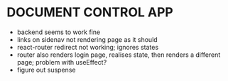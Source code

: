 # DOCUMENT CONTROL APP

- backend seems to work fine
- links on sidenav not rendering page as it should
- react-router redirect not working; ignores states
- router also renders login page, realises state, then renders a different page; problem with useEffect?
- figure out suspense
